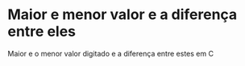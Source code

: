 # Maior e menor valor e a diferença entre eles
Maior e o menor valor digitado e a diferença entre estes em C
